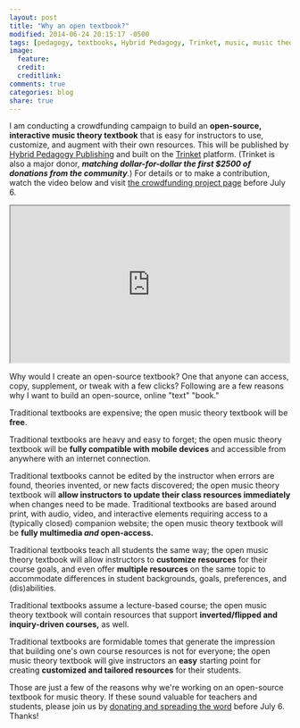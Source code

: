 ```yaml
---
layout: post
title: "Why an open textbook?"
modified: 2014-06-24 20:15:17 -0500
tags: [pedagogy, textbooks, Hybrid Pedagogy, Trinket, music, music theory]
image:
  feature: 
  credit: 
  creditlink: 
comments: true
categories: blog
share: true
---
```


I am conducting a crowdfunding campaign to build an **open-source, interactive music theory textbook** that is easy for instructors to use, customize, and augment with their own resources. This will be published by [Hybrid Pedagogy Publishing](http://www.hybridpedagogy.org/#publishing) and built on the [Trinket](http://trinket.io) platform. (Trinket is also a major donor, ***matching dollar-for-dollar the first $2500 of donations from the community***.) For details or to make a contribution, watch the video below and visit [the crowdfunding project page](http://igg.me/at/opentextbook) before July 6.

<iframe src="http://player.vimeo.com/video/94529215" width="500" height="281" webkitallowfullscreen mozallowfullscreen allowfullscreen></iframe>

Why would I create an open-source textbook? One that anyone can access, copy, supplement, or tweak with a few clicks? Following are a few reasons why I want to build an open-source, online "text" "book."

Traditional textbooks are expensive; the open music theory textbook will be **free**.

Traditional textbooks are heavy and easy to forget; the open music theory textbook will be **fully compatible with mobile devices** and accessible from anywhere with an internet connection.

Traditional textbooks cannot be edited by the instructor when errors are found, theories invented, or new facts discovered; the open music theory textbook will **allow instructors to update their class resources immediately** when changes need to be made.
Traditional textbooks are based around print, with audio, video, and interactive elements requiring access to a (typically closed) companion website; the open music theory textbook will be **fully multimedia *and* open-access.**

Traditional textbooks teach all students the same way; the open music theory textbook will allow instructors to **customize resources** for their course goals, and even offer **multiple resources** on the same topic to accommodate differences in student backgrounds, goals, preferences, and (dis)abilities.

Traditional textbooks assume a lecture-based course; the open music theory textbook will contain resources that support **inverted/flipped and inquiry-driven courses,** as well.

Traditional textbooks are formidable tomes that generate the impression that building one's own course resources is not for everyone; the open music theory textbook will give instructors an **easy** starting point for creating **customized and tailored resources** for their students.

Those are just a few of the reasons why we're working on an open-source textbook for music theory. If these sound valuable for teachers and students, please join us by [donating and spreading the word](http://igg.me/at/opentextbook) before July 6. Thanks!
